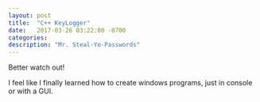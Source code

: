 ```yaml
---
layout: post
title:  "C++ KeyLogger"
date:   2017-03-26 03:22:00 -0700
categories:
description: "Mr. Steal-Yo-Passwords"
---
```


Better watch out!

I feel like I finally learned how to create windows programs, just in console or with a GUI.
